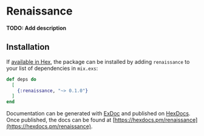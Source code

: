 # Renaissance

**TODO: Add description**

## Installation

If [available in Hex](https://hex.pm/docs/publish), the package can be installed
by adding `renaissance` to your list of dependencies in `mix.exs`:

```elixir
def deps do
  [
    {:renaissance, "~> 0.1.0"}
  ]
end
```

Documentation can be generated with [ExDoc](https://github.com/elixir-lang/ex_doc)
and published on [HexDocs](https://hexdocs.pm). Once published, the docs can
be found at [https://hexdocs.pm/renaissance](https://hexdocs.pm/renaissance).

